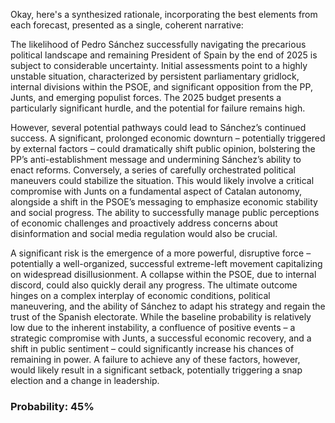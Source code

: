 Okay, here's a synthesized rationale, incorporating the best elements from each forecast, presented as a single, coherent narrative:

The likelihood of Pedro Sánchez successfully navigating the precarious political landscape and remaining President of Spain by the end of 2025 is subject to considerable uncertainty. Initial assessments point to a highly unstable situation, characterized by persistent parliamentary gridlock, internal divisions within the PSOE, and significant opposition from the PP, Junts, and emerging populist forces. The 2025 budget presents a particularly significant hurdle, and the potential for failure remains high.

However, several potential pathways could lead to Sánchez’s continued success. A significant, prolonged economic downturn – potentially triggered by external factors – could dramatically shift public opinion, bolstering the PP’s anti-establishment message and undermining Sánchez’s ability to enact reforms. Conversely, a series of carefully orchestrated political maneuvers could stabilize the situation. This would likely involve a critical compromise with Junts on a fundamental aspect of Catalan autonomy, alongside a shift in the PSOE’s messaging to emphasize economic stability and social progress. The ability to successfully manage public perceptions of economic challenges and proactively address concerns about disinformation and social media regulation would also be crucial.

A significant risk is the emergence of a more powerful, disruptive force – potentially a well-organized, successful extreme-left movement capitalizing on widespread disillusionment.  A collapse within the PSOE, due to internal discord, could also quickly derail any progress.  The ultimate outcome hinges on a complex interplay of economic conditions, political maneuvering, and the ability of Sánchez to adapt his strategy and regain the trust of the Spanish electorate. While the baseline probability is relatively low due to the inherent instability, a confluence of positive events – a strategic compromise with Junts, a successful economic recovery, and a shift in public sentiment – could significantly increase his chances of remaining in power. A failure to achieve any of these factors, however, would likely result in a significant setback, potentially triggering a snap election and a change in leadership.


### Probability: 45%